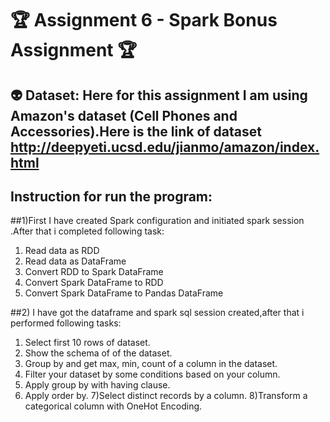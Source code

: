 # :trophy: Assignment 6 - Spark Bonus Assignment :trophy:


## :alien:  Dataset: Here for this assignment I am using Amazon's dataset (Cell Phones and Accessories).Here is the link of dataset   http://deepyeti.ucsd.edu/jianmo/amazon/index.html


## Instruction for run the program:

##1)First I have created Spark configuration and initiated spark session .After that i completed following task:

1) Read data as RDD
2) Read data as DataFrame
3) Convert RDD to Spark DataFrame
4) Convert Spark DataFrame to RDD
5) Convert Spark DataFrame to Pandas DataFrame

##2) I have got the dataframe and spark sql session created,after that i performed following tasks:

1) Select first 10 rows of dataset.
2) Show the schema of of the dataset.
3) Group by and get max, min, count of a column in the dataset.
4) Filter your dataset by some conditions based on your column.
5) Apply group by with having clause.
6) Apply order by.
7)Select distinct records by a column.
8)Transform a categorical column with OneHot Encoding.
